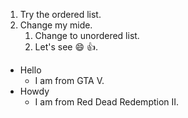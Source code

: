 1. Try the ordered list.
2. Change my mide.
    1. Change to unordered list.
    2. Let's see :smile: :+1:.
* Hello
    * I am from GTA V.
* Howdy
    * I am from Red Dead Redemption II.
